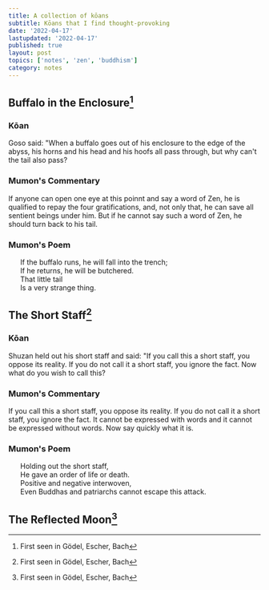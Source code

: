 ```yaml
---
title: A collection of kōans
subtitle: Kōans that I find thought-provoking
date: '2022-04-17'
lastupdated: '2022-04-17'
published: true
layout: post
topics: ['notes', 'zen', 'buddhism']
category: notes
---
```


## Buffalo in the Enclosure[^source]
[^source]: First seen in Gödel, Escher, Bach
### Kōan
Goso said: "When a buffalo goes out of his enclosure to the edge of the abyss, his horns and his head and his hoofs all pass through, but why can't the tail also pass? 

### Mumon's Commentary
If anyone can open one eye at this poinnt and say a word of Zen, he is qualified to repay the four gratifications, and, not only that, he can save all sentient beings under him. 
But if he cannot say such a word of Zen, he should turn back to his tail. 

### Mumon's Poem
<ul style="list-style-type:none">
<li> If the buffalo runs, he will fall into the trench;  </li>
<li> If he returns, he will be butchered.   </li>
<li> That little tail </li>
<li> Is a very strange thing. </li>
</ul>

## The Short Staff[^source]
[^source]: First seen in Gödel, Escher, Bach
### Kōan
Shuzan held out his short staff and said: "If you call this a short staff, you oppose its reality. 
If you do not call it a short staff, you ignore the fact. 
Now what do you wish to call this? 

### Mumon's Commentary
If you call this a short staff, you oppose its reality. 
If you do not call it a short staff, you ignore the fact. 
It cannot be expressed with words and it cannot be expressed without words. 
Now say quickly what it is. 

### Mumon's Poem
<ul style="list-style-type:none">
<li> Holding out the short staff, </li>
<li> He gave an order of life or death. </li>
<li> Positive and negative interwoven, </li>
<li> Even Buddhas and patriarchs cannot escape this attack. </li>
</ul>

## The Reflected Moon[^source]
[^source]: First seen in Gödel, Escher, Bach
Chiyono studied Zen for many years under Bukkō of Engaku. 
Still, she could not attain the fruits of meditation.
At last one moonlight night she was carrying water in an old wooden pail girded with bamboo. 
The bamboo broke, and the bottom fell out of the pail. 
At that moment, she was set free. 
Chiyono said, "No more water in the pail, no more moon in the water." 
